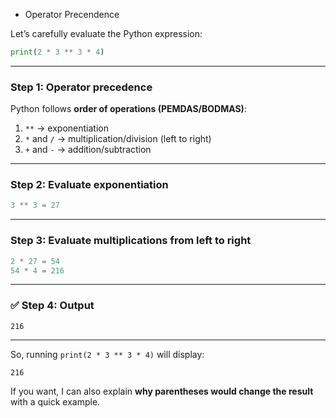 - Operator Precendence

Let’s carefully evaluate the Python expression:

```python
print(2 * 3 ** 3 * 4)
```

---

### Step 1: Operator precedence

Python follows **order of operations (PEMDAS/BODMAS)**:

1. `**` → exponentiation
2. `*` and `/` → multiplication/division (left to right)
3. `+` and `-` → addition/subtraction

---

### Step 2: Evaluate exponentiation

```python
3 ** 3 = 27
```

---

### Step 3: Evaluate multiplications from left to right

```python
2 * 27 = 54
54 * 4 = 216
```

---

### ✅ Step 4: Output

```
216
```

---

So, running `print(2 * 3 ** 3 * 4)` will display:

```
216
```

If you want, I can also explain **why parentheses would change the result** with a quick example.
